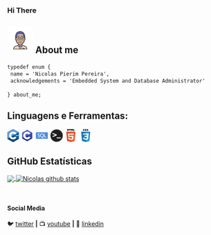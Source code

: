 ### Hi There



## <img width="60" alt="about" src="https://github.com/nicolasppereira/icons/blob/master/icons8-account-100.png?raw=true"> About me

<!--<img align="right" width="120" src="https://github.com/nicolasppereira/icons/blob/master/dribbble_4.gif?raw=true" />-->

```
typedef enum {
 name = 'Nicolas Pierim Pereira',
 acknowledgements = 'Embedded System and Database Administrator'

} about_me;
```

## **Linguagens e Ferramentas:**  
<code><img height="30" src="https://github.com/nicolasppereira/icons/blob/master/ISO_C++_Logo.svg.png?raw=true"></code>
<code><img height="30" src="https://github.com/nicolasppereira/icons/blob/master/c-programming.png?raw=true"></code>
<code><img height="30" src="https://github.com/nicolasppereira/icons/blob/master/SQL.png?raw=true"></code>
<code><img height="30" src="https://raw.githubusercontent.com/github/explore/80688e429a7d4ef2fca1e82350fe8e3517d3494d/topics/terminal/terminal.png"></code>
<code><img height="30" src="https://raw.githubusercontent.com/github/explore/80688e429a7d4ef2fca1e82350fe8e3517d3494d/topics/html/html.png"></code>
<code><img height="30" src="https://raw.githubusercontent.com/github/explore/80688e429a7d4ef2fca1e82350fe8e3517d3494d/topics/css/css.png"></code>


## **GitHub Estatísticas**

<a href="https://github.com/Gurupreet">
  <img align="center" src="https://github-readme-stats.vercel.app/api/top-langs/?username=nicolasppereira&theme=dracula&hide_langs_below=1" />
</a>

<a href="https://github.com/Gurupreet">
 <img align="center" src="https://github-readme-stats.vercel.app/api?username=nicolasppereira&show_icons=true&theme=dracula&line_height=27" alt="Nicolas github stats"/>
</a>

<!--[website]: https://codedev.ga/ -->
[twitter]: https://twitter.com/niicolaspierim
[youtube]: https://www.youtube.com/channel/UCDCrhhPwIVWYPfNpYB7Jywg
[linkedin]: https://www.linkedin.com/in/nicolaspierim/
<br>

#### Social Media

<!--🏡 [website][website] **|** -->
🐦 [twitter][twitter] **|** 
📺 [youtube][youtube] **|** 
👔 [linkedin][linkedin]
